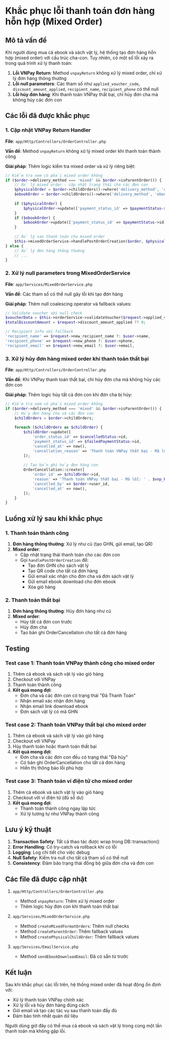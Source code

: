 # Khắc phục lỗi thanh toán đơn hàng hỗn hợp (Mixed Order)

## Mô tả vấn đề

Khi người dùng mua cả ebook và sách vật lý, hệ thống tạo đơn hàng hỗn hợp (mixed order) với cấu trúc cha-con. Tuy nhiên, có một số lỗi xảy ra trong quá trình xử lý thanh toán:

1. **Lỗi VNPay Return**: Method `vnpayReturn` không xử lý mixed order, chỉ xử lý đơn hàng thông thường
2. **Lỗi null parameters**: Các tham số như `applied_voucher_code`, `discount_amount_applied`, `recipient_name`, `recipient_phone` có thể null
3. **Lỗi hủy đơn hàng**: Khi thanh toán VNPay thất bại, chỉ hủy đơn cha mà không hủy các đơn con

## Các lỗi đã được khắc phục

### 1. Cập nhật VNPay Return Handler

**File**: `app/Http/Controllers/OrderController.php`

**Vấn đề**: Method `vnpayReturn` không xử lý mixed order khi thanh toán thành công

**Giải pháp**: Thêm logic kiểm tra mixed order và xử lý riêng biệt:

```php
// Kiểm tra xem có phải mixed order không
if ($order->delivery_method === 'mixed' && $order->isParentOrder()) {
    // Xử lý mixed order - cập nhật trạng thái cho các đơn con
    $physicalOrder = $order->childOrders()->where('delivery_method', 'delivery')->first();
    $ebookOrder = $order->childOrders()->where('delivery_method', 'ebook')->first();
    
    if ($physicalOrder) {
        $physicalOrder->update(['payment_status_id' => $paymentStatus->id]);
    }
    if ($ebookOrder) {
        $ebookOrder->update(['payment_status_id' => $paymentStatus->id]);
    }
    
    // Xử lý sau thanh toán cho mixed order
    $this->mixedOrderService->handlePostOrderCreation($order, $physicalOrder, $ebookOrder, Auth::user());
} else {
    // Xử lý đơn hàng thông thường
    // ...
}
```

### 2. Xử lý null parameters trong MixedOrderService

**File**: `app/Services/MixedOrderService.php`

**Vấn đề**: Các tham số có thể null gây lỗi khi tạo đơn hàng

**Giải pháp**: Thêm null coalescing operator và fallback values:

```php
// Validate voucher với null check
$voucherData = $this->orderService->validateVoucher($request->applied_voucher_code ?? null, $totalSubtotal);
$totalDiscountAmount = $request->discount_amount_applied ?? 0;

// Recipient info với fallback
'recipient_name' => $request->new_recipient_name ?: $user->name,
'recipient_phone' => $request->new_phone ?: $user->phone,
'recipient_email' => $request->new_email ?: $user->email,
```

### 3. Xử lý hủy đơn hàng mixed order khi thanh toán thất bại

**File**: `app/Http/Controllers/OrderController.php`

**Vấn đề**: Khi VNPay thanh toán thất bại, chỉ hủy đơn cha mà không hủy các đơn con

**Giải pháp**: Thêm logic hủy tất cả đơn con khi đơn cha bị hủy:

```php
// Kiểm tra xem có phải mixed order không
if ($order->delivery_method === 'mixed' && $order->isParentOrder()) {
    // Hủy đơn hàng cha và các đơn con
    $childOrders = $order->childOrders;
    
    foreach ($childOrders as $childOrder) {
        $childOrder->update([
            'order_status_id' => $cancelledStatus->id,
            'payment_status_id' => $failedPaymentStatus->id,
            'cancelled_at' => now(),
            'cancellation_reason' => 'Thanh toán VNPay thất bại - Mã lỗi: ' . $vnp_ResponseCode
        ]);
        
        // Tạo bản ghi hủy đơn hàng con
        OrderCancellation::create([
            'order_id' => $childOrder->id,
            'reason' => 'Thanh toán VNPay thất bại - Mã lỗi: ' . $vnp_ResponseCode,
            'cancelled_by' => $order->user_id,
            'cancelled_at' => now(),
        ]);
    }
}
```

## Luồng xử lý sau khi khắc phục

### 1. Thanh toán thành công

1. **Đơn hàng thông thường**: Xử lý như cũ (tạo GHN, gửi email, tạo QR)
2. **Mixed order**: 
   - Cập nhật trạng thái thanh toán cho các đơn con
   - Gọi `handlePostOrderCreation` để:
     - Tạo đơn GHN cho sách vật lý
     - Tạo QR code cho tất cả đơn hàng
     - Gửi email xác nhận cho đơn cha và đơn sách vật lý
     - Gửi email ebook download cho đơn ebook
     - Xóa giỏ hàng

### 2. Thanh toán thất bại

1. **Đơn hàng thông thường**: Hủy đơn hàng như cũ
2. **Mixed order**:
   - Hủy tất cả đơn con trước
   - Hủy đơn cha
   - Tạo bản ghi OrderCancellation cho tất cả đơn hàng

## Testing

### Test case 1: Thanh toán VNPay thành công cho mixed order
1. Thêm cả ebook và sách vật lý vào giỏ hàng
2. Checkout với VNPay
3. Thanh toán thành công
4. **Kết quả mong đợi**:
   - Đơn cha và các đơn con có trạng thái "Đã Thanh Toán"
   - Nhận email xác nhận đơn hàng
   - Nhận email link download ebook
   - Đơn sách vật lý có mã GHN

### Test case 2: Thanh toán VNPay thất bại cho mixed order
1. Thêm cả ebook và sách vật lý vào giỏ hàng
2. Checkout với VNPay
3. Hủy thanh toán hoặc thanh toán thất bại
4. **Kết quả mong đợi**:
   - Đơn cha và các đơn con đều có trạng thái "Đã hủy"
   - Có bản ghi OrderCancellation cho tất cả đơn hàng
   - Hiển thị thông báo lỗi phù hợp

### Test case 3: Thanh toán ví điện tử cho mixed order
1. Thêm cả ebook và sách vật lý vào giỏ hàng
2. Checkout với ví điện tử (đủ số dư)
3. **Kết quả mong đợi**:
   - Thanh toán thành công ngay lập tức
   - Xử lý tương tự như VNPay thành công

## Lưu ý kỹ thuật

1. **Transaction Safety**: Tất cả thao tác được wrap trong DB::transaction()
2. **Error Handling**: Có try-catch và rollback khi có lỗi
3. **Logging**: Log chi tiết cho việc debug
4. **Null Safety**: Kiểm tra null cho tất cả tham số có thể null
5. **Consistency**: Đảm bảo trạng thái đồng bộ giữa đơn cha và đơn con

## Các file đã được cập nhật

1. `app/Http/Controllers/OrderController.php`
   - Method `vnpayReturn`: Thêm xử lý mixed order
   - Thêm logic hủy đơn con khi thanh toán thất bại

2. `app/Services/MixedOrderService.php`
   - Method `createMixedFormatOrders`: Thêm null checks
   - Method `createParentOrder`: Thêm fallback values
   - Method `createPhysicalChildOrder`: Thêm fallback values

3. `app/Services/EmailService.php`
   - Method `sendEbookDownloadEmail`: Đã có sẵn từ trước

## Kết luận

Sau khi khắc phục các lỗi trên, hệ thống mixed order đã hoạt động ổn định với:
- Xử lý thanh toán VNPay chính xác
- Xử lý lỗi và hủy đơn hàng đúng cách
- Gửi email và tạo các tác vụ sau thanh toán đầy đủ
- Đảm bảo tính nhất quán dữ liệu

Người dùng giờ đây có thể mua cả ebook và sách vật lý trong cùng một lần thanh toán mà không gặp lỗi.